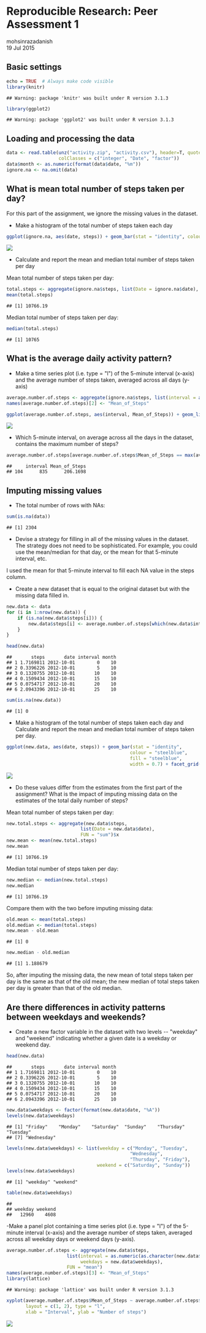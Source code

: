 # Reproducible Research: Peer Assessment 1
mohsinrazadanish  
19 Jul 2015  

## Basic settings

```r
echo = TRUE  # Always make code visible
library(knitr)
```

```
## Warning: package 'knitr' was built under R version 3.1.3
```

```r
library(ggplot2)
```

```
## Warning: package 'ggplot2' was built under R version 3.1.3
```

## Loading and processing the data

```r
data <- read.table(unz("activity.zip", "activity.csv"), header=T, quote="\"", sep=",", 
                   colClasses = c("integer", "Date", "factor"))
data$month <- as.numeric(format(data$date, "%m"))
ignore.na <- na.omit(data)
```

## What is mean total number of steps taken per day?

For this part of the assignment, we ignore the missing values in the dataset.

- Make a histogram of the total number of steps taken each day


```r
ggplot(ignore.na, aes(date, steps)) + geom_bar(stat = "identity", colour = "steelblue", fill = "steelblue", width = 0.7) + facet_grid(. ~ month, scales = "free") + labs(title = "Histogram of Total Number of Steps Taken Each Day", x = "Date", y = "Total number of steps")
```

![](PA1_files/figure-html/unnamed-chunk-3-1.png) 

- Calculate and report the mean and median total number of steps taken per day

Mean total number of steps taken per day:


```r
total.steps <- aggregate(ignore.na$steps, list(Date = ignore.na$date), FUN = "sum")$x
mean(total.steps)
```

```
## [1] 10766.19
```

Median total number of steps taken per day:


```r
median(total.steps)
```

```
## [1] 10765
```

## What is the average daily activity pattern?

- Make a time series plot (i.e. type = "l") of the 5-minute interval (x-axis) and the average number of steps taken, averaged across all days (y-axis)


```r
average.number.of.steps <- aggregate(ignore.na$steps, list(interval = as.numeric(as.character(ignore.na$interval))), FUN = "mean")
names(average.number.of.steps)[2] <- "Mean_of_Steps"

ggplot(average.number.of.steps, aes(interval, Mean_of_Steps)) + geom_line(color = "steelblue", size = 0.8) + labs(title = "Time Series Plot of the 5-minute Interval", x = "5-minute intervals", y = "Average Number of Steps Taken")
```

![](PA1_files/figure-html/unnamed-chunk-6-1.png) 

- Which 5-minute interval, on average across all the days in the dataset, contains the maximum number of steps?


```r
average.number.of.steps[average.number.of.steps$Mean_of_Steps == max(average.number.of.steps$Mean_of_Steps), ]
```

```
##     interval Mean_of_Steps
## 104      835      206.1698
```

## Imputing missing values

- The total number of rows with NAs:


```r
sum(is.na(data))
```

```
## [1] 2304
```

- Devise a strategy for filling in all of the missing values in the dataset. The strategy does not need to be sophisticated. For example, you could use the mean/median for that day, or the mean for that 5-minute interval, etc.

I used the mean for that 5-minute interval to fill each NA value in the steps column.

- Create a new dataset that is equal to the original dataset but with the missing data filled in.


```r
new.data <- data 
for (i in 1:nrow(new.data)) {
    if (is.na(new.data$steps[i])) {
        new.data$steps[i] <- average.number.of.steps[which(new.data$interval[i] == average.number.of.steps$interval), ]$Mean_of_Steps
    }
}

head(new.data)
```

```
##       steps       date interval month
## 1 1.7169811 2012-10-01        0    10
## 2 0.3396226 2012-10-01        5    10
## 3 0.1320755 2012-10-01       10    10
## 4 0.1509434 2012-10-01       15    10
## 5 0.0754717 2012-10-01       20    10
## 6 2.0943396 2012-10-01       25    10
```

```r
sum(is.na(new.data))
```

```
## [1] 0
```

- Make a histogram of the total number of steps taken each day and Calculate and report the mean and median total number of steps taken per day.


```r
ggplot(new.data, aes(date, steps)) + geom_bar(stat = "identity",
                                             colour = "steelblue",
                                             fill = "steelblue",
                                             width = 0.7) + facet_grid(. ~ month, scales = "free") + labs(title = "Histogram of Total Number of Steps Taken Each Day (no missing data)", x = "Date", y = "Total number of steps")
```

![](PA1_files/figure-html/unnamed-chunk-10-1.png) 

- Do these values differ from the estimates from the first part of the assignment? What is the impact of imputing missing data on the estimates of the total daily number of steps?

Mean total number of steps taken per day:


```r
new.total.steps <- aggregate(new.data$steps, 
                           list(Date = new.data$date), 
                           FUN = "sum")$x
new.mean <- mean(new.total.steps)
new.mean
```

```
## [1] 10766.19
```

Median total number of steps taken per day:


```r
new.median <- median(new.total.steps)
new.median
```

```
## [1] 10766.19
```

Compare them with the two before imputing missing data:


```r
old.mean <- mean(total.steps)
old.median <- median(total.steps)
new.mean - old.mean
```

```
## [1] 0
```

```r
new.median - old.median
```

```
## [1] 1.188679
```

So, after imputing the missing data, the new mean of total steps taken per day is the same as that of the old mean; the new median of total steps taken per day is greater than that of the old median.

## Are there differences in activity patterns between weekdays and weekends?

- Create a new factor variable in the dataset with two levels -- "weekday" and "weekend" indicating whether a given date is a weekday or weekend day.


```r
head(new.data)
```

```
##       steps       date interval month
## 1 1.7169811 2012-10-01        0    10
## 2 0.3396226 2012-10-01        5    10
## 3 0.1320755 2012-10-01       10    10
## 4 0.1509434 2012-10-01       15    10
## 5 0.0754717 2012-10-01       20    10
## 6 2.0943396 2012-10-01       25    10
```

```r
new.data$weekdays <- factor(format(new.data$date, "%A"))
levels(new.data$weekdays)
```

```
## [1] "Friday"    "Monday"    "Saturday"  "Sunday"    "Thursday"  "Tuesday"  
## [7] "Wednesday"
```

```r
levels(new.data$weekdays) <- list(weekday = c("Monday", "Tuesday",
                                             "Wednesday", 
                                             "Thursday", "Friday"),
                                 weekend = c("Saturday", "Sunday"))
levels(new.data$weekdays)
```

```
## [1] "weekday" "weekend"
```

```r
table(new.data$weekdays)
```

```
## 
## weekday weekend 
##   12960    4608
```

-Make a panel plot containing a time series plot (i.e. type = "l") of the 5-minute interval (x-axis) and the average number of steps taken, averaged across all weekday days or weekend days (y-axis).


```r
average.number.of.steps <- aggregate(new.data$steps, 
                      list(interval = as.numeric(as.character(new.data$interval)), 
                           weekdays = new.data$weekdays),
                      FUN = "mean")
names(average.number.of.steps)[3] <- "Mean_of_Steps"
library(lattice)
```

```
## Warning: package 'lattice' was built under R version 3.1.3
```

```r
xyplot(average.number.of.steps$Mean_of_Steps ~ average.number.of.steps$interval | average.number.of.steps$weekdays, 
       layout = c(1, 2), type = "l", 
       xlab = "Interval", ylab = "Number of steps")
```

![](PA1_files/figure-html/unnamed-chunk-15-1.png) 
